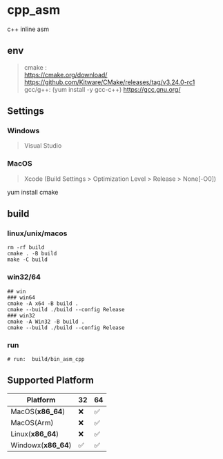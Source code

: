 # cpp_asm

c++ inline asm 


## env

> cmake :  
> https://cmake.org/download/  
> https://github.com/Kitware/CMake/releases/tag/v3.24.0-rc1  
> gcc/g++:  (yum install -y gcc-c++)
> https://gcc.gnu.org/

## Settings
### Windows
> Visual Studio
### MacOS
> Xcode (Build Settings > Optimization Level > Release > None[-O0])

yum install cmake

## build

### linux/unix/macos
```shell
rm -rf build
cmake . -B build
make -C build
```

### win32/64
```shell
## win
### win64
cmake -A x64 -B build . 
cmake --build ./build --config Release
### win32
cmake -A Win32 -B build . 
cmake --build ./build --config Release

```
### run
```shell
# run:  build/bin_asm_cpp
```

## Supported Platform

| Platform            | 32 | 64 |
|---------------------|----|----|
| MacOS(__x86_64__)   | ❌ | ✅ |
| MacOS(Arm)          | ❌ | ✅ |
| Linux(__x86_64__)   | ❌ | ✅ |
| Windowx(__x86_64__) | ✅ | ✅ |
